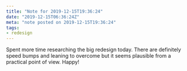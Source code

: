 ```yaml
---
title: "Note for 2019-12-15T19:36:24"
date: "2019-12-15T06:36:24Z"
meta: "note posted on 2019-12-15T19:36:24"
tags:
- redesign
---
```

Spent more time researching the big redesign today. There are definitely speed bumps and leaning to overcome but it seems plausible from a practical point of view. Happy!
